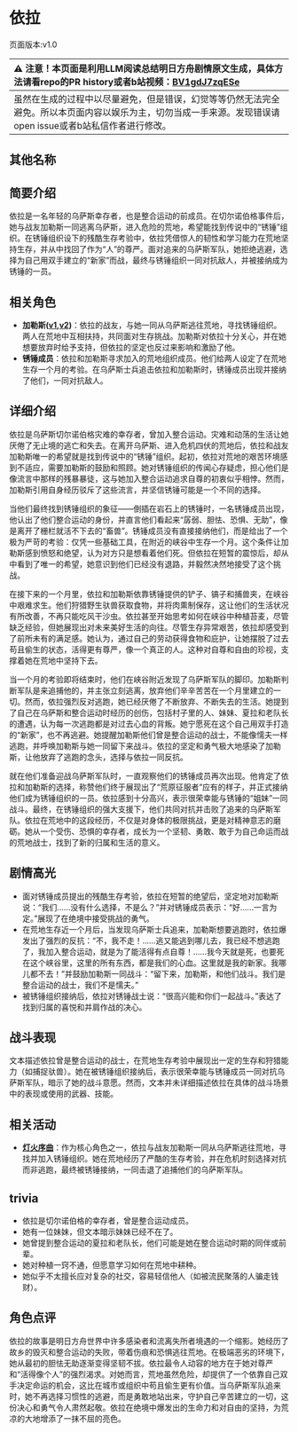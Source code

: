 # 依拉
页面版本:v1.0
 

| :warning: 注意！本页面是利用LLM阅读总结明日方舟剧情原文生成，具体方法请看repo的PR history或者b站视频：[BV1gdJ7zqESe](https://www.bilibili.com/video/BV1gdJ7zqESe/)         |
|:----------------------------|
| 虽然在生成的过程中以尽量避免，但是错误，幻觉等等仍然无法完全避免。所以本页面内容以娱乐为主，切勿当成一手来源。发现错误请open issue或者b站私信作者进行修改。|



## 其他名称

## 简要介绍
依拉是一名年轻的乌萨斯幸存者，也是整合运动的前成员。在切尔诺伯格事件后，她与战友加勒斯一同逃离乌萨斯，进入危险的荒地，希望能找到传说中的“锈锤”组织。在锈锤组织设下的残酷生存考验中，依拉凭借惊人的韧性和学习能力在荒地坚持生存，并从中找回了作为“人”的尊严。面对追来的乌萨斯军队，她拒绝逃避，选择为自己用双手建立的“新家”而战，最终与锈锤组织一同对抗敌人，并被接纳成为锈锤的一员。
## 相关角色
-   **加勒斯([v1](extended_char_jia_lei_si.md),[v2](../char_v3/extended_char_jia_lei_si.md))**：依拉的战友，与她一同从乌萨斯逃往荒地，寻找锈锤组织。两人在荒地中互相扶持，共同面对生存挑战。加勒斯对依拉十分关心，并在她想要放弃时给予支持，但依拉的坚定也反过来影响和激励了他。
-   **锈锤成员**：依拉和加勒斯寻求加入的荒地组织成员。他们给两人设定了在荒地生存一个月的考验。在乌萨斯士兵追击依拉和加勒斯时，锈锤成员出现并接纳了他们，一同对抗敌人。
## 详细介绍
依拉是乌萨斯切尔诺伯格灾难的幸存者，曾加入整合运动。灾难和动荡的生活让她厌倦了无止境的逃亡和失去。在离开乌萨斯、进入危机四伏的荒地后，依拉和战友加勒斯唯一的希望就是找到传说中的“锈锤”组织。起初，依拉对荒地的艰苦环境感到不适应，需要加勒斯的鼓励和照顾。她对锈锤组织的传闻心存疑虑，担心他们是像流言中那样的残暴暴徒，这与她加入整合运动追求自尊的初衷似乎相悖。然而，加勒斯引用自身经历驳斥了这些流言，并坚信锈锤可能是一个不同的选择。

当他们最终找到锈锤组织的象征——倒插在岩石上的锈锤时，一名锈锤成员出现，他认出了他们整合运动的身份，并直言他们看起来“孱弱、胆怯、恐惧、无助”，像是离开了栅栏就活不下去的“畜兽”。锈锤成员没有直接接纳他们，而是给出了一个极为严苛的考验：仅凭一些基础工具，在附近的峡谷中生存一个月。这个条件让加勒斯感到愤怒和绝望，认为对方只是想看着他们死。但依拉在短暂的震惊后，却从中看到了唯一的希望，她意识到他们已经没有退路，并毅然决然地接受了这个挑战。

在接下来的一个月里，依拉和加勒斯依靠锈锤提供的铲子、镐子和捕兽夹，在峡谷中艰难求生。他们狩猎野生驮兽获取食物，并将肉熏制保存，这让他们的生活状况有所改善，不再只能吃风干沙虫。依拉甚至开始思考如何在峡谷中种植苔麦，尽管缺乏经验，但她展现出对未来美好生活的向往。尽管生存异常艰苦，依拉却感受到了前所未有的满足感。她认为，通过自己的劳动获得食物和庇护，让她摆脱了过去苟且偷生的状态，活得更有尊严，像一个真正的人。这种对自尊和自由的珍视，支撑着她在荒地中坚持下去。

当一个月的考验即将结束时，他们在峡谷附近发现了乌萨斯军队的脚印。加勒斯判断军队是来追捕他的，并主张立刻逃离，放弃他们辛辛苦苦在一个月里建立的一切。然而，依拉强烈反对逃跑，她已经厌倦了不断放弃、不断失去的生活。她提到了自己在乌萨斯和整合运动时经历的创伤，包括村子里的人、妹妹、夏拉和老队长的遭遇，认为每一次逃跑都是对过去心血的背叛。她宁愿死在这个自己用双手打造的“新家”，也不再逃避。她提醒加勒斯他们曾是整合运动的战士，不能像懦夫一样逃跑，并呼唤加勒斯与她一同留下来战斗。依拉的坚定和勇气极大地感染了加勒斯，让他放弃了逃跑的念头，选择与依拉一同反抗。

就在他们准备迎战乌萨斯军队时，一直观察他们的锈锤成员再次出现。他肯定了依拉和加勒斯的选择，称赞他们终于展现出了“荒原征服者”应有的样子，并正式接纳他们成为锈锤组织的一员。依拉感到十分高兴，表示很荣幸能与锈锤的“姐妹”一同战斗。最终，在锈锤组织的强大支援下，他们共同对抗并击败了追来的乌萨斯军队。依拉在荒地中的这段经历，不仅是对身体的极限挑战，更是对精神意志的磨砺。她从一个受伤、恐惧的幸存者，成长为一个坚韧、勇敢、敢于为自己命运而战的荒地战士，找到了新的归属和生活的意义。
## 剧情高光
*   面对锈锤成员提出的残酷生存考验，依拉在短暂的绝望后，坚定地对加勒斯说：“我们......没有什么选择，不是么？”并对锈锤成员表示：“好......一言为定。”展现了在绝境中接受挑战的勇气。
*   在荒地生存近一个月后，当发现乌萨斯士兵追来，加勒斯想要逃跑时，依拉爆发出了强烈的反抗：“不，我不走！......逃又能逃到哪儿去，我已经不想逃跑了，我加入整合运动，就是为了能活得有点自尊！......我今天就是死，也要死在这个峡谷里，这里的所有东西，都是我们的心血。这里就是我的新家。我哪儿都不去！”并鼓励加勒斯一同战斗：“留下来，加勒斯，和他们战斗。我们是整合运动的战士，我们不是懦夫。”
*   被锈锤组织接纳后，依拉对锈锤战士说：“很高兴能和你们一起战斗。”表达了找到归属的喜悦和并肩作战的决心。
## 战斗表现
文本描述依拉曾是整合运动的战士，在荒地生存考验中展现出一定的生存和狩猎能力（如捕捉驮兽）。她在被锈锤组织接纳后，表示很荣幸能与锈锤成员一同对抗乌萨斯军队，暗示了她的战斗意愿。然而，文本并未详细描述依拉在具体的战斗场景中的表现或使用的武器、技能。
## 相关活动
-   **[灯火序曲](../stories/act7mini.md)**：作为核心角色之一，依拉与战友加勒斯一同从乌萨斯逃往荒地，寻找并加入锈锤组织。她在荒地经历了严酷的生存考验，并在危机时刻选择对抗而非逃跑，最终被锈锤接纳，一同击退了追捕他们的乌萨斯军队。
## trivia
*   依拉是切尔诺伯格的幸存者，曾是整合运动成员。
*   她有一位妹妹，但文本暗示妹妹已经不在了。
*   她曾提到整合运动的夏拉和老队长，他们可能是她在整合运动时期的同伴或前辈。
*   她对种植一窍不通，但愿意学习如何在荒地中耕种。
*   她似乎不太擅长应对复杂的社交，容易轻信他人（如被流民聚落的人骗走钱财）。
## 角色点评
依拉的故事是明日方舟世界中许多感染者和流离失所者境遇的一个缩影。她经历了故乡的毁灭和整合运动的失败，带着伤痕和恐惧逃往荒地。在极端恶劣的环境下，她从最初的胆怯无助逐渐变得坚韧不拔。依拉最令人动容的地方在于她对尊严和“活得像个人”的强烈渴求。对她而言，荒地虽然危险，却提供了一个依靠自己双手决定命运的机会，这比在城市或组织中苟且偷生更有价值。当乌萨斯军队追来时，她不再选择习惯性的逃避，而是勇敢地站出来，守护自己辛苦建立的一切，这份决心和勇气令人肃然起敬。依拉在绝境中爆发出的生命力和对自由的坚持，为荒凉的大地增添了一抹不屈的亮色。